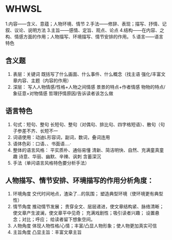 # WHWSL
1.内容——含义、意蕴；人物环境、情节
2.手法——修辞、表现；描写、抒情、记叙、议论、说明方法
3.主旨——感情、定旨、观点、论点
4.结构——在内容、之构、情感方面的作用；人物描写、环境描写、情节安排的作用。
5.语言——语言特色


## 含义题
1. 表层：关键词
既括写了什么画面、什么事件、什么概念（找主语
强化/丰富文章内容、主题（内容的作用）
2. 深层：
写人人物情感/性格+人物之间情感
景景的特点+作者情感
物物的特点/象征意+对物情感
哲理抒情原因/告诉读者该怎么做

## 语言特色
1. 句式：短句、整句
长短句、整句（对偶句、排比句、四字格短语）、散句（句子参差不齐、长短不一
2. 词语使用：动迪L形容词，副词，数词，叠词连用
3. 语体色彩：口语、、书面语.…·
4. 整体的语言风格：
平实质朴、通俗易懂
清新、简洁明快、自然、充满童真童趣
诗意、华丽、幽默、辛辣、讽刺
含蓄深沉
5. 手法（单问语言风格特色要分析手法）

## 人物描写、情节安排、环境描写的作用分析角度：
1. 环境角度
交代时间地点，渣染了...的氛围；
塑造典型环境（使环境更有典型性）
2. 情节角度
推动情节发展；
贵穿全文、层层递进，使文章结构紧、脉络清晰；
使文章产生波澜，使文章平中见奇；
充满戏剧性；吸引读者兴趣；
设置悬念；对比；呼应；
给读者留下想象空间。
3. 人物角度
体现人物性格/心情；丰富/凸显人物形象；使人物更加真实可信
4. 主旨角度
凸显主旨：丰富文章主旨
